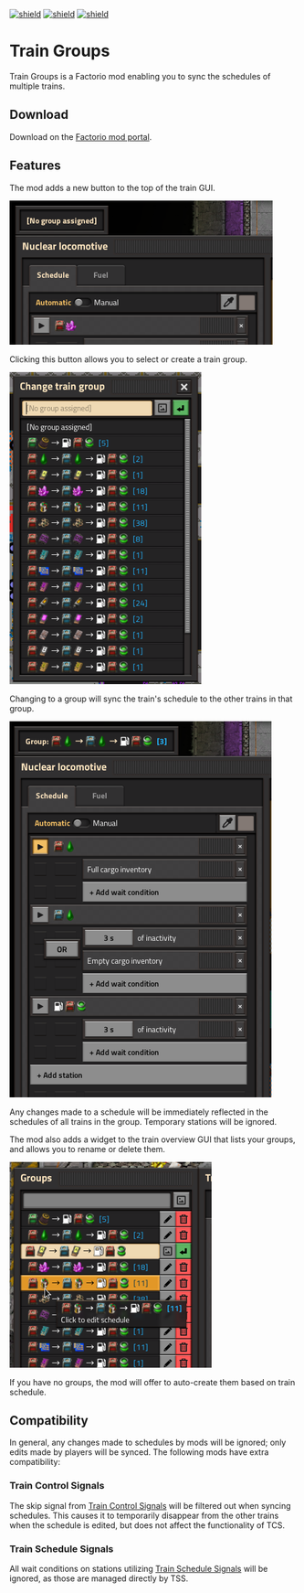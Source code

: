 [![shield](https://img.shields.io/badge/Ko--fi-Donate%20-hotpink?logo=kofi&logoColor=white)](https://ko-fi.com/raiguard)
[![shield](https://img.shields.io/badge/Crowdin-Translate-brightgreen)](https://crowdin.com/project/raiguards-factorio-mods)
[![shield](https://img.shields.io/badge/dynamic/json?color=orange&label=Factorio&query=downloads_count&suffix=%20downloads&url=https%3A%2F%2Fmods.factorio.com%2Fapi%2Fmods%2FTrainGroups)](https://mods.factorio.com/mod/TrainGroups)

# Train Groups

Train Groups is a Factorio mod enabling you to sync the schedules of multiple trains.

## Download

Download on the [Factorio mod portal](https://mods.factorio.com/mod/TrainGroups).

## Features

The mod adds a new button to the top of the train GUI.

![](screenshots/no-group.png)

Clicking this button allows you to select or create a train group.

![](screenshots/change-group.png)

Changing to a group will sync the train's schedule to the other trains in that group.

![](screenshots/other-group.png)

Any changes made to a schedule will be immediately reflected in the schedules of all trains in the group. Temporary stations will be ignored.

The mod also adds a widget to the train overview GUI that lists your groups, and allows you to rename or delete them.

![](screenshots/overview.png)

If you have no groups, the mod will offer to auto-create them based on train schedule.

## Compatibility

In general, any changes made to schedules by mods will be ignored; only edits made by players will be synced. The following mods have extra compatibility:

### Train Control Signals

The skip signal from [Train Control Signals](https://mods.factorio.com/mod/Train_Control_Signals) will be filtered out when syncing schedules. This causes it to temporarily disappear from the other trains when the schedule is edited, but does not affect the functionality of TCS.

### Train Schedule Signals

All wait conditions on stations utilizing [Train Schedule Signals](https://mods.factorio.com/mod/TrainScheduleSignals) will be ignored, as those are managed directly by TSS.
